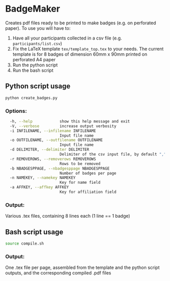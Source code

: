 # BadgeMaker

Creates pdf files ready to be printed to make badges (e.g. on perforated paper). To use you will have to:

1. Have all your participants collected in a csv file (e.g. `participants/list.csv`)
2. Fix the LaTeX template `tex/template_top.tex` to your needs. The current template is for 8 badges of dimension 60mm x 90mm printed on perforated A4 paper
3. Run the python script
4. Run the bash script

## Python script usage

```bash
python create_badges.py 
```

### Options:

```bash
  -h, --help            show this help message and exit
  -V, --verbose         increase output verbosity
  -i INFILENAME, --infilename INFILENAME
                        Input file name
  -o OUTFILENAME, --outfilename OUTFILENAME
                        Input file name
  -d DELIMITER, --delimiter DELIMITER
                        Delimiter of the csv input file, by default ","
  -r REMOVEROWS, --removerows REMOVEROWS
                        Rows to be removed
  -b NBADGESPPAGE, --nbadgesppage NBADGESPPAGE
                        Number of badges per page
  -n NAMEKEY, --namekey NAMEKEY
                        Key for name field
  -a AFFKEY, --affkey AFFKEY
                        Key for affiliation field

```

### Output:

Various .tex files, containing 8 lines each (1 line == 1 badge)

## Bash script usage

```bash
source compile.sh
```

### Output:

One .tex file per page, assembled from the template and the python script outputs, and the corresponding compiled .pdf files
